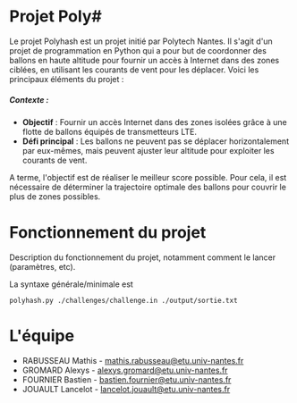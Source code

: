# Projet Poly#
Le projet Polyhash est un projet initié par Polytech Nantes. Il s'agit d'un projet de programmation en Python qui a pour but de coordonner des ballons en haute altitude pour fournir un accès à Internet dans des zones ciblées, en utilisant les courants de vent pour les déplacer. Voici les principaux éléments du projet :
##### Contexte :
* **Objectif** : Fournir un accès Internet dans des zones isolées grâce à une flotte de ballons équipés de transmetteurs LTE.
* **Défi principal** : Les ballons ne peuvent pas se déplacer horizontalement par eux-mêmes, mais peuvent ajuster leur altitude pour exploiter les courants de vent.

A terme, l'objectif est de réaliser le meilleur score possible. Pour cela, il est nécessaire de déterminer la trajectoire optimale des ballons pour couvrir le plus de zones possibles.

# Fonctionnement du projet

Description du fonctionnement du projet, notamment comment le lancer (paramètres, etc).

La syntaxe générale/minimale est

    polyhash.py ./challenges/challenge.in ./output/sortie.txt

# L'équipe

- RABUSSEAU Mathis - mathis.rabusseau@etu.univ-nantes.fr
- GROMARD Alexys - alexys.gromard@etu.univ-nantes.fr
- FOURNIER Bastien - bastien.fournier@etu.univ-nantes.fr
- JOUAULT Lancelot - lancelot.jouault@etu.univ-nantes.fr
